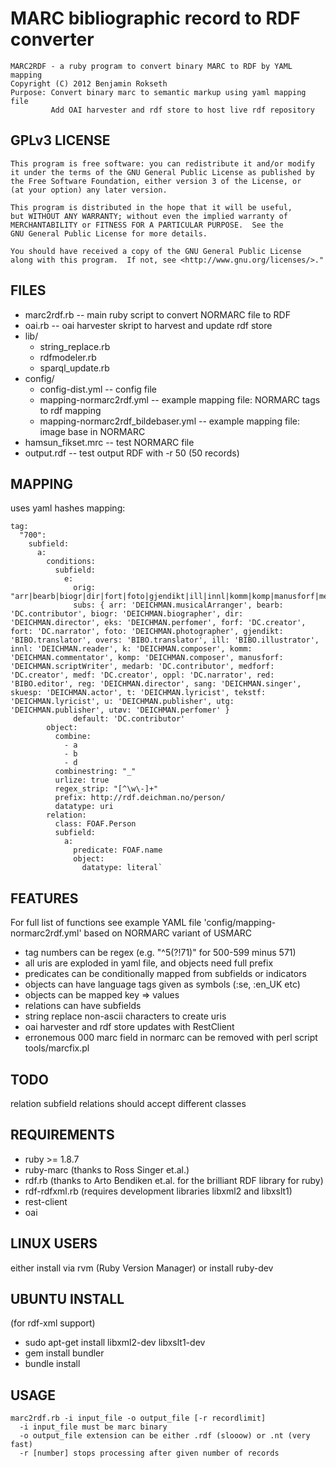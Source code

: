 # MARC bibliographic record to RDF converter

    MARC2RDF - a ruby program to convert binary MARC to RDF by YAML mapping
    Copyright (C) 2012 Benjamin Rokseth
    Purpose: Convert binary marc to semantic markup using yaml mapping file
             Add OAI harvester and rdf store to host live rdf repository

## GPLv3 LICENSE
    
    This program is free software: you can redistribute it and/or modify
    it under the terms of the GNU General Public License as published by
    the Free Software Foundation, either version 3 of the License, or
    (at your option) any later version.

    This program is distributed in the hope that it will be useful,
    but WITHOUT ANY WARRANTY; without even the implied warranty of
    MERCHANTABILITY or FITNESS FOR A PARTICULAR PURPOSE.  See the
    GNU General Public License for more details.

    You should have received a copy of the GNU General Public License
    along with this program.  If not, see <http://www.gnu.org/licenses/>."

## FILES

* marc2rdf.rb                            -- main ruby script to convert NORMARC file to RDF
* oai.rb								 -- oai harvester skript to harvest and update rdf store
* lib/
    * string_replace.rb 
    * rdfmodeler.rb
    * sparql_update.rb  
* config/
    * config-dist.yml                    -- config file
    * mapping-normarc2rdf.yml            -- example mapping file: NORMARC tags to rdf mapping
    * mapping-normarc2rdf_bildebaser.yml -- example mapping file: image base in NORMARC
* hamsun_fikset.mrc                         -- test NORMARC file
* output.rdf                                -- test output RDF with -r 50 (50 records)

## MAPPING

uses yaml hashes mapping:

    tag:
      "700":
        subfield: 
          a:
            conditions:
              subfield:
                e:
                  orig: "arr|bearb|biogr|dir|fort|foto|gjendikt|ill|innl|komm|komp|manusforf|medarb|medforf|medf|oppl|overs|red|reg|sang|skuesp|tekstf|t|utg|utøv|forf|eks|k|t|u"
                  subs: { arr: 'DEICHMAN.musicalArranger', bearb: 'DC.contributor', biogr: 'DEICHMAN.biographer', dir: 'DEICHMAN.director', eks: 'DEICHMAN.perfomer', forf: 'DC.creator', fort: 'DC.narrator', foto: 'DEICHMAN.photographer', gjendikt: 'BIBO.translator', overs: 'BIBO.translator', ill: 'BIBO.illustrator', innl: 'DEICHMAN.reader', k: 'DEICHMAN.composer', komm: 'DEICHMAN.commentator', komp: 'DEICHMAN.composer', manusforf: 'DEICHMAN.scriptWriter', medarb: 'DC.contributor', medforf: 'DC.creator', medf: 'DC.creator', oppl: 'DC.narrator', red: 'BIBO.editor', reg: 'DEICHMAN.director', sang: 'DEICHMAN.singer', skuesp: 'DEICHMAN.actor', t: 'DEICHMAN.lyricist', tekstf: 'DEICHMAN.lyricist', u: 'DEICHMAN.publisher', utg: 'DEICHMAN.publisher', utøv: 'DEICHMAN.perfomer' }
                  default: 'DC.contributor'
            object:
              combine:
                - a
                - b
                - d
              combinestring: "_" 
              urlize: true
              regex_strip: "[^\w\-]+"
              prefix: http://rdf.deichman.no/person/
              datatype: uri
            relation: 
              class: FOAF.Person
              subfield:
                a:
                  predicate: FOAF.name
                  object:
                    datatype: literal`

## FEATURES

For full list of functions see example YAML file 'config/mapping-normarc2rdf.yml' based on NORMARC variant of USMARC

* tag numbers can be regex (e.g. "^5(?!71)" for 500-599 minus 571)
* all uris are exploded in yaml file, and objects need full prefix 
* predicates can be conditionally mapped from subfields or indicators
* objects can have language tags given as symbols (:se, :en_UK etc)
* objects can be mapped key => values
* relations can have subfields
* string replace non-ascii characters to create uris
* oai harvester and rdf store updates with RestClient
* erronemous 000 marc field in normarc can be removed with perl script tools/marcfix.pl

## TODO 

relation subfield relations should accept different classes

## REQUIREMENTS

* ruby >= 1.8.7
* ruby-marc (thanks to Ross Singer et.al.)
* rdf.rb (thanks to Arto Bendiken et.al. for the brilliant RDF library for ruby)
* rdf-rdfxml.rb (requires development libraries libxml2 and libxslt1)
* rest-client
* oai

## LINUX USERS

either install via rvm (Ruby Version Manager)
or install ruby-dev

## UBUNTU INSTALL

(for rdf-xml support)
* sudo apt-get install libxml2-dev libxslt1-dev
* gem install bundler
* bundle install

## USAGE 

    marc2rdf.rb -i input_file -o output_file [-r recordlimit]
      -i input_file must be marc binary
      -o output_file extension can be either .rdf (slooow) or .nt (very fast)
      -r [number] stops processing after given number of records
